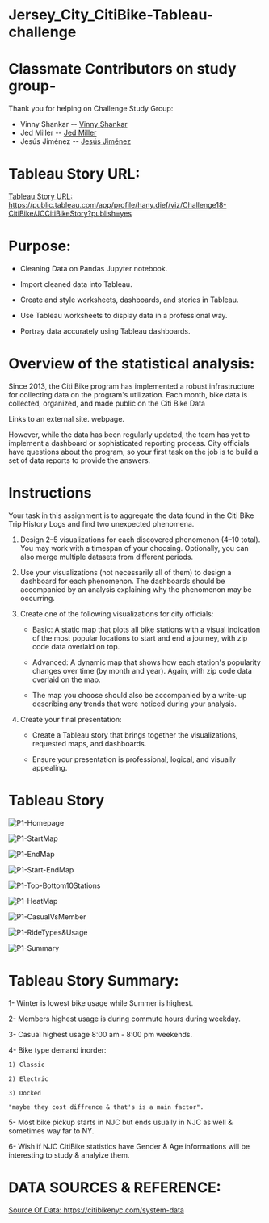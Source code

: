 # Jersey_City_CitiBike-Tableau-challenge

# Classmate Contributors on study group- 
Thank you for helping on Challenge Study Group:
- Vinny Shankar -- [Vinny Shankar](https://github.com/VinnyShankar)
- Jed Miller -- [Jed Miller](https://github.com/Jed-Miller)
- Jesús Jiménez -- [Jesús Jiménez](https://github.com/JesusJimenez3318)

# Tableau Story URL:
[Tableau Story URL: ](https://public.tableau.com/app/profile/hany.dief/viz/Challenge18-CitiBike/JCCitiBikeStory?publish=yes)
https://public.tableau.com/app/profile/hany.dief/viz/Challenge18-CitiBike/JCCitiBikeStory?publish=yes


# Purpose:

- Cleaning Data on Pandas Jupyter notebook.
  
- Import cleaned data into Tableau.
  
- Create and style worksheets, dashboards, and stories in Tableau.
  
- Use Tableau worksheets to display data in a professional way.
  
- Portray data accurately using Tableau dashboards.
  

# Overview of the statistical analysis:

Since 2013, the Citi Bike program has implemented a robust infrastructure for collecting data on the program's utilization. Each month, bike data is collected, organized, and made public on the Citi Bike Data

Links to an external site. webpage.

However, while the data has been regularly updated, the team has yet to implement a dashboard or sophisticated reporting process. City officials have questions about the program, so your first task on the job is to build a set of data reports to provide the answers.

# Instructions

Your task in this assignment is to aggregate the data found in the Citi Bike Trip History Logs and find two unexpected phenomena.

1)  Design 2–5 visualizations for each discovered phenomenon (4–10 total). You may work with a timespan of your choosing. Optionally, you can also merge multiple datasets from different periods.

2)  Use your visualizations (not necessarily all of them) to design a dashboard for each phenomenon. The dashboards should be accompanied by an analysis explaining why the phenomenon may be occurring.

3)  Create one of the following visualizations for city officials:

    - Basic: A static map that plots all bike stations with a visual indication of the most popular locations to start and end a journey, with zip code data overlaid on top.

    - Advanced: A dynamic map that shows how each station's popularity changes over time (by month and year). Again, with zip code data overlaid on the map.

    - The map you choose should also be accompanied by a write-up describing any trends that were noticed during your analysis.

4)  Create your final presentation:

    - Create a Tableau story that brings together the visualizations, requested maps, and dashboards.

    - Ensure your presentation is professional, logical, and visually appealing.


# Tableau Story

![P1-Homepage](https://github.com/hanydief/New_York_CitiBike-Tableau-challenge/blob/main/ScreenCaptures/Tableau_HomePage.png)

![P1-StartMap](https://github.com/hanydief/New_York_CitiBike-Tableau-challenge/blob/main/ScreenCaptures/Tableau_StartedMap.png)

![P1-EndMap](https://github.com/hanydief/New_York_CitiBike-Tableau-challenge/blob/main/ScreenCaptures/Tableau_EndedMap.png)

![P1-Start-EndMap](https://github.com/hanydief/New_York_CitiBike-Tableau-challenge/blob/main/ScreenCaptures/Tableau_StartedEndedMap.png)

![P1-Top-Bottom10Stations](https://github.com/hanydief/New_York_CitiBike-Tableau-challenge/blob/main/ScreenCaptures/Top_Bottom_10_Stations.png)

![P1-HeatMap](https://github.com/hanydief/New_York_CitiBike-Tableau-challenge/blob/main/ScreenCaptures/Tableau_HeatMap.png)

![P1-CasualVsMember](https://github.com/hanydief/New_York_CitiBike-Tableau-challenge/blob/main/ScreenCaptures/Tableau_CasualVsMember.png)

![P1-RideTypes&Usage](https://github.com/hanydief/New_York_CitiBike-Tableau-challenge/blob/main/ScreenCaptures/Tableau_RideTypes&Usage.png)

![P1-Summary](https://github.com/hanydief/New_York_CitiBike-Tableau-challenge/blob/main/ScreenCaptures/Tableau_Summary.png)


# Tableau Story Summary:

1- Winter is lowest bike usage while Summer is highest.

2- Members highest usage is during commute hours during weekday.

3- Casual highest usage 8:00 am - 8:00 pm weekends.

4- Bike type demand inorder: 

    1) Classic
    
    2) Electric
    
    3) Docked
    
    "maybe they cost diffrence & that's is a main factor".
    
5- Most bike pickup starts in NJC but ends usually in NJC as well & sometimes way far to NY.

6- Wish if NJC CitiBike statistics have Gender & Age informations will be interesting to study & analyize them.


# DATA SOURCES & REFERENCE: 
[Source Of Data: ](https://citibikenyc.com/system-data)
https://citibikenyc.com/system-data

